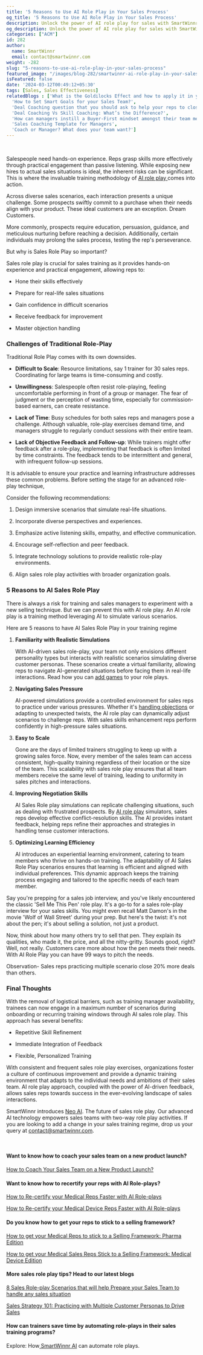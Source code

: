 ```yaml
---
title: '5 Reasons to Use AI Role Play in Your Sales Process'
og_title: '5 Reasons to Use AI Role Play in Your Sales Process'
description: Unlock the power of AI role play for sales with SmartWinnr. Elevate skills and performance through innovative sales role play simulations, helping your team thrive in today’s ever-changing business environment.
og_description: Unlock the power of AI role play for sales with SmartWinnr. Elevate skills and performance through innovative sales role play simulations, helping your team thrive in today’s ever-changing business environment.
categories: ["ACM"]
id: 282
author:
  name: SmartWinnr
  email: contact@smartwinnr.com
weight: -282
slug: "5-reasons-to-use-ai-role-play-in-your-sales-process"
featured_image: "/images/blog-282/smartwinnr-ai-role-play-in-your-sales-process.png"
isFeatured: false
date: '2024-03-12T00:49:12+05:30'
tags: [Sales, Sales Effectiveness]
relatedBlogs : ['What is the Goldilocks Effect and how to apply it in your business?',
  'How to Set Smart Goals for your Sales Team?',
  'Deal Coaching question that you should ask to help your reps to close more deals',
  'Deal Coaching Vs Skill Coaching: What’s the Difference?',
  'How can managers instill a Buyer-First mindset amongst their team members?',
  'Sales Coaching Template for Managers',
  'Coach or Manager? What does your team want?']
---
```


<br>

Salespeople need hands-on experience. Reps grasp skills more effectively through practical engagement than passive listening. While exposing new hires to actual sales situations is ideal, the inherent risks can be significant. This is where the invaluable training methodology of [AI role play ](https://www.smartwinnr.com/product/two-way-ai-role-plays/) comes into action. 

Across diverse sales scenarios, each interaction presents a unique challenge. Some prospects swiftly commit to a purchase when their needs align with your product. These ideal customers are an exception. Dream Customers.

More commonly, prospects require education, persuasion, guidance, and meticulous nurturing before reaching a decision. Additionally, certain individuals may prolong the sales process, testing the rep's perseverance. 

But why is Sales Role Play so important? 

Sales role play is crucial for sales training as it provides hands-on experience and practical engagement, allowing reps to: 

* <p>Hone their skills effectively</p>
* <p>Prepare for real-life sales situations</p>
* <p>Gain confidence in difficult scenarios</p>
* <p>Receive feedback for improvement</p>
* <p>Master objection handling</p>

<h3 class="ml-bold-text ml-margin-top-bottom20">Challenges of Traditional Role-Play</h3>

Traditional Role Play comes with its own downsides.

*  <p><b>Difficult to Scale</b>: Resource limitations, say 1 trainer for 30 sales reps. Coordinating for large teams is time-consuming and costly.</p>
*  <p><b>Unwillingness</b>: Salespeople often resist role-playing, feeling uncomfortable performing in front of a group or manager. The fear of judgment or the perception of wasting time, especially for commission-based earners, can create resistance.</p>
*  <p><b>Lack of Time</b>: Busy schedules for both sales reps and managers pose a challenge. Although valuable, role-play exercises demand time, and managers struggle to regularly conduct sessions with their entire team.</p>
*  <p><b>Lack of Objective Feedback and Follow-up</b>: While trainers might offer feedback after a role-play, implementing that feedback is often limited by time constraints. The feedback tends to be intermittent and general, with infrequent follow-up sessions.</p>


It is advisable to ensure your practice and learning infrastructure addresses these common problems. Before setting the stage for an advanced role-play technique,  

<div class="ml_boxed">
Consider the following recommendations:

<ol class="ml_padding_left_40">
  <li><p>Design immersive scenarios that simulate real-life situations.</p></li>
  <li><p>Incorporate diverse perspectives and experiences.</p></li>
  <li><p>Emphasize active listening skills, empathy, and effective communication.</p></li>
  <li><p>Encourage self-reflection and peer feedback.</p></li>
  <li><p>Integrate technology solutions to provide realistic role-play environments.</p></li>
  <li><p>Align sales role play activities with broader organization goals.</p></li>
</ol></div>

<h3 class="ml-bold-text ml-margin-top-bottom20">5 Reasons to AI Sales Role Play</h3>

There is always a risk for training and sales managers to experiment with a new selling technique. But we can prevent this with AI role play. An AI role play is a training method leveraging AI to simulate various scenarios.  

Here are 5 reasons to have AI Sales Role Play in your training regime 

<ol>
  <li><b>Familiarity with Realistic Simulations</b><p>With AI-driven sales role-play, your team not only envisions different personality types but interacts with realistic scenarios simulating diverse customer personas. These scenarios create a virtual familiarity, allowing reps to navigate AI-generated situations before facing them in real-life interactions. Read how you can <a href="https://www.smartwinnr.com/post/5-sales-role-play-games-that-prepares-your-team-to-win/" target="_blank" class="">add games</a> to your role plays.</p></li>
  <li><b>Navigating Sales Pressure</b><p>AI-powered simulations provide a controlled environment for sales reps to practice under various pressures. Whether it's <a href="https://www.smartwinnr.com/post/10-effective-techniques-to-overcome-sales-objections/" target="_blank" class="">handling objections</a> or adapting to unexpected twists, the AI role play can dynamically adjust scenarios to challenge reps. With sales skills enhancement reps perform confidently in high-pressure sales situations.</p></li>
  <li><b>Easy to Scale</b><p>Gone are the days of limited trainers struggling to keep up with a growing sales force. Now, every member of the sales team can access consistent, high-quality training regardless of their location or the size of the team. This scalability with sales role play ensures that all team members receive the same level of training, leading to uniformity in sales pitches and interactions.</p></li>
  <li><b>Improving Negotiation Skills</b><p>AI Sales Role play simulations can replicate challenging situations, such as dealing with frustrated prospects. By <a href="https://www.smartwinnr.com/post/upskill-your-sales-team-with-ai-role-play-revolution/" target="_blank" class="">AI role play</a> simulators, sales reps develop effective conflict-resolution skills. The AI provides instant feedback, helping reps refine their approaches and strategies in handling tense customer interactions.</p></li>
  <li><b>Optimizing Learning Efficiency</b>
  <p>AI introduces an experiential learning environment, catering to team members who thrive on hands-on training. The adaptability of AI Sales Role Play scenarios ensures that learning is efficient and aligned with individual preferences. This dynamic approach keeps the training process engaging and tailored to the specific needs of each team member.</p></li>
</ol>

Say you're prepping for a sales job interview, and you've likely encountered the classic 'Sell Me This Pen' role play. It's a go-to for a sales role-play interview for your sales skills. You might even recall Matt Damon's in the movie 'Wolf of Wall Street' during your prep. But here's the twist: it's not about the pen; it's about selling a solution, not just a product. 

Now, think about how many others try to sell that pen. They explain its qualities, who made it, the price, and all the nitty-gritty. Sounds good, right? Well, not really. Customers care more about how the pen meets their needs.  With AI Role Play you can have 99 ways to pitch the needs. 

<div class="ml_pro_tip ml-margin-bottom20">
  <p>Observation- Sales reps practicing multiple scenario close 20% more deals than others.</p>
</div> 

<h3 class="ml-bold-text ml-margin-top-bottom20">Final Thoughts</h3>

With the removal of logistical barriers, such as training manager availability, trainees can now engage in a maximum number of scenarios during onboarding or recurring training windows through AI sales role play. This approach has several benefits: 

* <p>Repetitive Skill Refinement</p>
* <p>Immediate Integration of Feedback</p>
* <p>Flexible, Personalized Training</p>

With consistent and frequent sales role play exercises, organizations foster a culture of continuous improvement and provide a dynamic training environment that adapts to the individual needs and ambitions of their sales team. AI role play approach, coupled with the power of AI-driven feedback, allows sales reps towards success in the ever-evolving landscape of sales interactions.  

SmartWinnr introduces [Neo AI](https://www.smartwinnr.com/product/two-way-ai-role-plays/). The future of sales role play. Our advanced AI technology empowers sales teams with two-way role play activities. If you are looking to add a change in your sales training regime, drop us your query at  <a href="mailto:contact@smartwinnr.com"><span>contact@smartwinnr.com</span></a>.

<br>

#### **Want to know how to coach your sales team on a new product launch?**

<a href="https://www.smartwinnr.com/post/how-to-coach-your-sales-team-on-a-new-product-launch/" target="_blank" class="">How to Coach Your Sales Team on a New Product Launch?</a>

#### **Want to know how to recertify your reps with AI Role-plays?**

<a href="https://www.smartwinnr.com/post/how-to-re-certify-your-medical-reps-faster-with-ai-role-plays/" target="_blank" class="">How to Re-certify your Medical Reps Faster with AI Role-plays </a>

<a href="https://www.smartwinnr.com/post/how-to-re-certify-your-medical-device-reps-faster-with-ai-role-plays/" target="_blank" class="">How to Re-certify your Medical Device Reps Faster with AI Role-plays </a>

#### **Do you know how to get your reps to stick to a selling framework?**

<a href="https://www.smartwinnr.com/post/how-to-get-your-medical-reps-to-stick-to-a-selling-framework-pharma-edition/" target="_blank" class="">How to get your Medical Reps to stick to a Selling Framework: Pharma Edition </a>

<a href="https://www.smartwinnr.com/post/how-to-get-your-medical-sales-reps-stick-to-a-selling-framework-medical-device-edition/" target="_blank" class="">How to get your Medical Sales Reps Stick to a Selling Framework: Medical Device Edition </a>

#### **More sales role play tips? Head to our latest blogs**

<a href="https://www.smartwinnr.com/post/8-sales-role-play-scenarios-that-will-help-prepare-your-sales-team-to-handle-any-sales-situation/" target="_blank" class="">8 Sales Role-play Scenarios that will help Prepare your Sales Team to handle any sales situation </a>

<a href="https://www.smartwinnr.com/post/sales-strategy-101-practicing-with-multiple-customer-personas-to-drive-sales/" target="_blank" class="">Sales Strategy 101: Practicing with Multiple Customer Personas to Drive Sales </a>

#### **How can trainers save time by automating role-plays in their sales training programs?**

Explore: How<a href="https://www.smartwinnr.com/product/two-way-ai-role-plays/" target="_blank" class=""> SmartWinnr AI</a> can automate role plays.